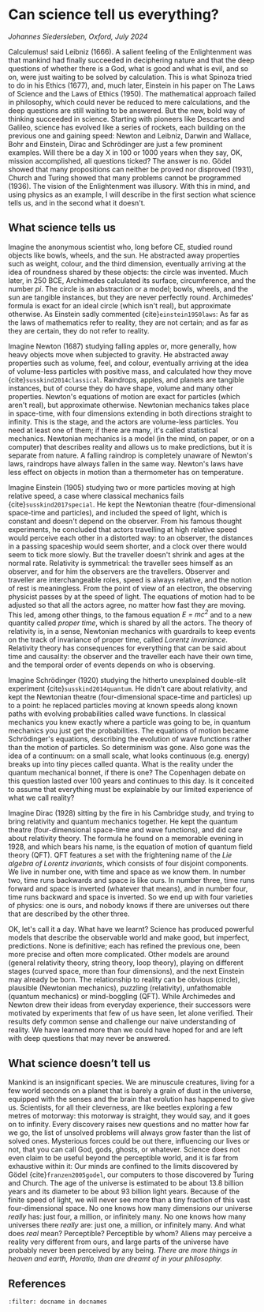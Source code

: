 # Can science tell us everything?


*Johannes Siedersleben, Oxford, July 2024*

Calculemus! said Leibniz (1666). A salient feeling of the Enlightenment was that mankind had finally succeeded in deciphering nature and that the deep questions of whether there is a God, what is good and what is evil, and so on, were just waiting to be solved by calculation. This is what Spinoza tried to do in his Ethics (1677), and, much later, Einstein in his paper on The Laws of Science and the Laws of Ethics (1950). The mathematical approach failed in philosophy, which could never be reduced to mere calculations, and the deep questions are still waiting to be answered. But the new, bold way of thinking succeeded in science. Starting with pioneers like Descartes and Galileo, science has evolved like a series of rockets, each building on the previous one and gaining speed: Newton and Leibniz, Darwin and Wallace, Bohr and Einstein, Dirac and Schrödinger are just a few prominent examples. Will there be a day X in 100 or 1000 years when they say, OK, mission accomplished, all questions ticked? The answer is no. Gödel showed that many propositions can neither be proved nor disproved (1931), Church and Turing showed that many problems cannot be programmed (1936). The vision of the Enlightenment was illusory. With this in mind, and using physics as an example, I will describe in the first section what science tells us, and in the second what it doesn't.

## What science tells us
Imagine the anonymous scientist who, long before CE, studied round objects like bowls, wheels, and the sun. 
He abstracted away properties such as weight, colour, and the third dimension, eventually arriving at the idea of 
roundness shared by these objects: the circle was invented. Much later, in 250 BCE, Archimedes calculated its surface, 
circumference, and the number *pi*. The circle is an abstraction or a model; bowls, wheels, and the sun are tangible 
instances, but they are never perfectly round. Archimedes' formula is exact for an ideal circle (which isn't real),
but approximate otherwise. As Einstein sadly commented {cite}`einstein1950laws`: As far as the laws of mathematics refer to reality,
they are not certain; and as far as they are certain, they do not refer to reality.

Imagine Newton (1687) studying falling apples or, more generally, how heavy objects move when subjected to gravity. He abstracted away properties such as volume, feel, and colour, eventually arriving at the idea of volume-less particles with positive mass, and calculated how they move {cite}`susskind2014classical`. Raindrops, apples, and planets are tangible instances, but of course they do have shape, volume and many other properties. Newton's equations of motion are exact for particles (which aren't real), but approximate otherwise. Newtonian mechanics takes place in space-time, with four dimensions extending in both directions straight to infinity. This is the stage, and the actors are volume-less particles. You need at least one of them; if there are many, it's called statistical mechanics. Newtonian mechanics is a model (in the mind, on paper, or on a computer) that describes reality and allows us to make predictions, but it is separate from nature. A falling raindrop is completely unaware of Newton's laws, raindrops have always fallen in the same way. Newton's laws have less effect on objects in motion than a thermometer has on temperature.

Imagine Einstein (1905) studying two or more particles moving at high relative speed, a case where classical
mechanics fails {cite}`susskind2017special`. He kept the Newtonian theatre (four-dimensional space-time and particles), and included the speed
of light, which is constant and doesn't depend on the observer. From his famous thought experiments, he concluded
that actors travelling at high relative speed would perceive each other in a distorted way: to an observer,
the distances in a passing spaceship would seem shorter, and a clock over there would seem to tick more slowly.
But the traveller doesn't shrink and ages at the normal rate. Relativity is symmetrical: the traveller sees himself
as an observer, and for him the observers are the travellers. Observer and traveller are interchangeable roles,
speed is always relative, and the notion of rest is meaningless. From the point of view of an electron,
the observing physicist passes by at the speed of light. The equations of motion had to be adjusted so that all
the actors agree, no matter how fast they are moving. This led, among other things,
to the famous equation *E = mc<sup>2</sup>*
and to a new quantity called *proper time*, which is shared by all the actors. The theory of relativity is, in a sense,
Newtonian mechanics with guardrails to keep events on the track of invariance of proper time, called *Lorentz invariance*.
Relativity theory has consequences for everything that can be said about time and causality:
the observer and the traveller each have their own time, and the temporal order of events depends on who is observing. 

Imagine Schrödinger (1920) studying the hitherto unexplained double-slit experiment {cite}`susskind2014quantum`. He didn't care about relativity,
and kept the Newtonian theatre (four-dimensional space-time and particles) up to a point: he replaced particles moving
at known speeds along known paths with evolving probabilities called wave functions. In classical mechanics you knew
exactly where a particle was going to be, in quantum mechanics you just get the probabilities. The equations of motion
became Schrödinger's equations, describing the evolution of wave functions rather than the motion of particles.
So determinism was gone. Also gone was the idea of a continuum: on a small scale, what looks continuous (e.g. energy)
breaks up into tiny pieces called quanta. What is the reality under the quantum mechanical bonnet, if there is one?
The Copenhagen debate on this question lasted over 100 years and continues to this day. Is it conceited to assume that
everything must be explainable by our limited experience of what we call reality?

Imagine Dirac (1928) sitting by the fire in his Cambridge study, and trying to bring relativity and quantum mechanics 
together. He kept the quantum theatre (four-dimensional space-time and wave functions), and did care about relativity 
theory. The formula he found on a memorable evening in 1928, and which bears his name, is the equation of motion of 
quantum field theory (QFT). QFT features a set with the frightening name of the *Lie algebra of Lorentz invariants*, 
which consists of four disjoint components. We live in number one, with time and space as we know them. In number two, 
time runs backwards and space is like ours. In number three, time runs forward and space is inverted (whatever that means), 
and in number four, time runs backward and space is inverted. So we end up with four varieties of physics: one is ours, 
and nobody knows if there are universes out there that are described by the other three. 

OK, let's call it a day. What have we learnt? Science has produced powerful models that describe the observable 
world and make good, but imperfect, predictions. None is definitive; each has refined the previous one, been more 
precise and often more complicated. Other models are around (general relativity theory, string theory, loop theory), 
playing on different stages (curved space, more than four dimensions), and the next Einstein may already be born. 
The relationship to reality can be obvious (circle), plausible (Newtonian mechanics), puzzling (relativity), 
unfathomable (quantum mechanics) or mind-boggling (QFT). While Archimedes and Newton drew their ideas from everyday 
experience, their successors were motivated by experiments that few of us have seen, let alone verified. 
Their results defy common sense and challenge our naive understanding of reality. 
We have learned more than we could have hoped for and are left with deep questions that may never be answered.

## What science doesn’t tell us
Mankind is an insignificant species. We are minuscule creatures, living for a few world seconds on a planet 
that is barely a grain of dust in the universe, equipped with the senses and the brain that evolution has happened
to give us. Scientists, for all their cleverness, are like beetles exploring a few metres of motorway:
this motorway is straight, they would say, and it goes on to infinity. Every discovery raises new questions
and no matter how far we go, the list of unsolved problems will always grow faster than the list of solved ones.
Mysterious forces could be out there, influencing our lives or not, that you can call God, gods, ghosts, or whatever.
Science does not even claim to be useful beyond the perceptible world, and it is far from exhaustive within it:
Our minds are confined to the limits discovered by Gödel {cite}`franzen2005godel`, our computers to those discovered by Turing and Church. 
The age of the universe is estimated to be about 13.8 billion years and its diameter to be about 93 billion 
light years. Because of the finite speed of light, we will never see more than a tiny fraction of this 
vast four-dimensional space. No one knows how many dimensions our universe *really* has: just four, a million, 
or infinitely many. No one knows how many universes there *really* are: just one, a million, or infinitely many. 
And what does *real* mean? Perceptible? Perceptible by whom? Aliens may perceive a reality very different from ours, 
and large parts of the universe have probably never been perceived by any being. 
*There are more things in heaven and earth, Horatio, than are dreamt of in your philosophy.*



## References

```{bibliography}
:filter: docname in docnames
```

















<div style="margin-bottom: 100px;"></div>

